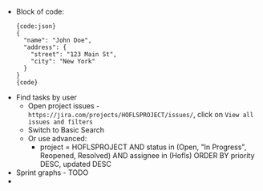 * Block of code:
    ```
    {code:json}
    {
      "name": "John Doe",
      "address": {
        "street": "123 Main St",
        "city": "New York"
      }
    }
    {code}
    ```
* Find tasks by user
    * Open project issues - `https://jira.com/projects/HOFLSPROJECT/issues/`, click on `View all issues and filters`
    * Switch to Basic Search
    * Or use advanced:
        * project = HOFLSPROJECT AND status in (Open, "In Progress", Reopened, Resolved) AND assignee in (Hofls) ORDER BY priority DESC, updated DESC
* Sprint graphs - TODO
* 